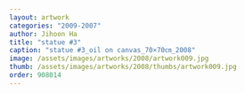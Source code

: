 ```yaml
---
layout: artwork
categories: "2009-2007"
author: Jihoon Ha
title: "statue #3"
caption: "statue #3_oil on canvas_70×70㎝_2008"
image: /assets/images/artworks/2008/artwork009.jpg
thumb: /assets/images/artworks/2008/thumbs/artwork009.jpg
order: 908014
---
```

